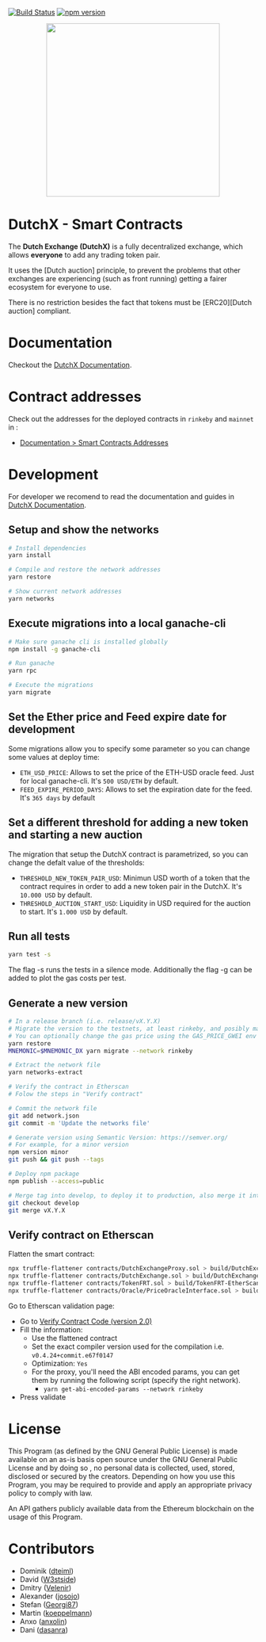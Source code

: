 [![Build Status](https://travis-ci.org/gnosis/dx-contracts.svg?branch=master)](https://travis-ci.org/gnosis/dx-contracts?branch=master)
[![npm version](https://badge.fury.io/js/%40gnosis.pm%2Fdx-contracts.svg)](https://badge.fury.io/js/%40gnosis.pm%2Fdx-contracts)

<p align="center">
  <img width="350px" src="http://dutchx.readthedocs.io/en/latest/_static/DutchX-logo_blue.svg" />
</p>

# DutchX - Smart Contracts

The **Dutch Exchange (DutchX)** is a fully decentralized exchange, which
allows **everyone** to add any trading token pair.

It uses the [Dutch auction] principle, to prevent the problems that
other exchanges are experiencing (such as front running) getting a
fairer ecosystem for everyone to use.

There is no restriction besides the fact that tokens must be
[ERC20][Dutch auction] compliant.

# Documentation
Checkout the [DutchX Documentation](http://dutchx.readthedocs.io/en/latest).

# Contract addresses
Check out the addresses for the deployed contracts in `rinkeby` and `mainnet` in
:
  * [Documentation > Smart Contracts Addresses](http://dutchx.readthedocs.io/en/latest/smart-contracts_addresses.html)

# Development
For developer we recomend to read the documentation and guides in 
[DutchX Documentation](http://dutchx.readthedocs.io/en/latest).

## Setup and show the networks
```bash
# Install dependencies
yarn install

# Compile and restore the network addresses
yarn restore

# Show current network addresses
yarn networks
```

## Execute migrations into a local ganache-cli
```bash
# Make sure ganache cli is installed globally
npm install -g ganache-cli

# Run ganache
yarn rpc

# Execute the migrations
yarn migrate
```

## Set the Ether price and Feed expire date for development
Some migrations allow you to specify some parameter so you can change some values
at deploy time:
* `ETH_USD_PRICE`: Allows to set the price of the ETH-USD oracle feed. Just for 
  local ganache-cli. It's `500 USD/ETH` by default.
* `FEED_EXPIRE_PERIOD_DAYS`: Allows to set the expiration date for the feed. 
  It's `365 days` by default

## Set a different threshold for adding a new token and starting a new auction
The migration that setup the DutchX contract is parametrized, so you can 
change the defalt value of the thresholds:
* `THRESHOLD_NEW_TOKEN_PAIR_USD`: Minimun USD worth of a token that the contract
requires in order to add a new token pair in the DutchX. It's `10.000 USD` by 
default.
* `THRESHOLD_AUCTION_START_USD`: Liquidity in USD required for the auction to
start. It's `1.000 USD` by default.

## Run all tests 
```bash
yarn test -s
```
The flag -s runs the tests in a silence mode. Additionally the flag -g can be added to plot the gas costs per test.


## Generate a new version
```bash
# In a release branch (i.e. release/vX.Y.X)
# Migrate the version to the testnets, at least rinkeby, and posibly mainnet
# You can optionally change the gas price using the GAS_PRICE_GWEI env variable
yarn restore
MNEMONIC=$MNEMONIC_DX yarn migrate --network rinkeby

# Extract the network file
yarn networks-extract

# Verify the contract in Etherscan
# Folow the steps in "Verify contract"

# Commit the network file
git add network.json
git commit -m 'Update the networks file'

# Generate version using Semantic Version: https://semver.org/
# For example, for a minor version
npm version minor
git push && git push --tags

# Deploy npm package
npm publish --access=public

# Merge tag into develop, to deploy it to production, also merge it into master
git checkout develop
git merge vX.Y.X
```

## Verify contract on Etherscan
Flatten the smart contract:
```bash
npx truffle-flattener contracts/DutchExchangeProxy.sol > build/DutchExchangeProxy-EtherScan.sol
npx truffle-flattener contracts/DutchExchange.sol > build/DutchExchange-EtherScan.sol
npx truffle-flattener contracts/TokenFRT.sol > build/TokenFRT-EtherScan.sol
npx truffle-flattener contracts/Oracle/PriceOracleInterface.sol > build/PriceOracleInterface-EtherScan.sol
```

Go to Etherscan validation page:
* Go to [Verify Contract Code (version 2.0)](https://rinkeby.etherscan.io/verifyContract2?a=)
* Fill the information:
  * Use the flattened contract
  * Set the exact compiler version used for the compilation i.e. `v0.4.24+commit.e67f0147`
  * Optimization: `Yes`
  * For the proxy, you'll need the ABI encoded params, you can get them by running
  the following script (specify the right network).
    * `yarn get-abi-encoded-params --network rinkeby`
* Press validate

# License
This Program (as defined by the GNU General Public License) is made available on
 an as-is basis open source under the GNU General Public License and by doing so
 , no personal data is collected, used, stored, disclosed or secured by the 
 creators. Depending on how you use this Program, you may be required to provide
  and apply an appropriate privacy policy to comply with law.

An API gathers publicly available data from the Ethereum blockchain on the usage
 of this Program.

# Contributors
- Dominik ([dteiml](https://github.com/dteiml))
- David ([W3stside](https://github.com/w3stside))
- Dmitry ([Velenir](https://github.com/Velenir))
- Alexander ([josojo](https://github.com/josojo))
- Stefan ([Georgi87](https://github.com/Georgi87))
- Martin ([koeppelmann](https://github.com/koeppelmann))
- Anxo ([anxolin](https://github.com/anxolin))
- Dani ([dasanra](https://github.com/dasanra))
